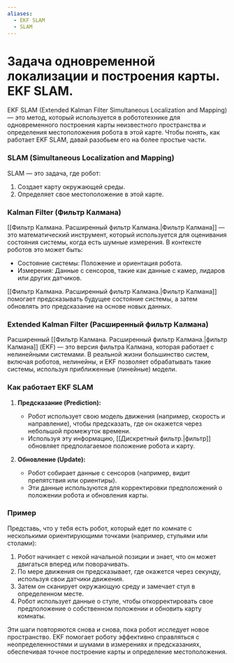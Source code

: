 ```yaml
---
aliases:
  - EKF SLAM
  - SLAM
---
```

# Задача одновременной локализации и построения карты. EKF SLAM.

EKF SLAM (Extended Kalman Filter Simultaneous Localization and Mapping) — это метод, который используется в робототехнике для одновременного построения карты неизвестного пространства и определения местоположения робота в этой карте. Чтобы понять, как работает EKF SLAM, давай разобьем его на более простые части.

### SLAM (Simultaneous Localization and Mapping)

SLAM — это задача, где робот:
1. Создает карту окружающей среды.
2. Определяет свое местоположение в этой карте.

### Kalman Filter (Фильтр Калмана)

[[Фильтр Калмана. Расширенный фильтр Калмана.|Фильтр Калмана]] — это математический инструмент, который используется для оценивания состояния системы, когда есть шумные измерения. В контексте роботов это может быть:
- Состояние системы: Положение и ориентация робота.
- Измерения: Данные с сенсоров, такие как данные с камер, лидаров или других датчиков.

[[Фильтр Калмана. Расширенный фильтр Калмана.|Фильтр Калмана]] помогает предсказывать будущее состояние системы, а затем обновлять это предсказание на основе новых данных.

### Extended Kalman Filter (Расширенный фильтр Калмана)

Расширенный [[Фильтр Калмана. Расширенный фильтр Калмана.|фильтр Калмана]] (EKF) — это версия фильтра Калмана, которая работает с нелинейными системами. В реальной жизни большинство систем, включая роботов, нелинейны, и EKF позволяет обрабатывать такие системы, используя приближенные (линейные) модели.

### Как работает EKF SLAM

1. **Предсказание (Prediction):**
   - Робот использует свою модель движения (например, скорость и направление), чтобы предсказать, где он окажется через небольшой промежуток времени.
   - Используя эту информацию, [[Дискретный фильтр.|фильтр]] обновляет предполагаемое положение робота и карту.

2. **Обновление (Update):**
   - Робот собирает данные с сенсоров (например, видит препятствия или ориентиры).
   - Эти данные используются для корректировки предположений о положении робота и обновления карты.

### Пример

Представь, что у тебя есть робот, который едет по комнате с несколькими ориентирующими точками (например, стульями или столами):
1. Робот начинает с некой начальной позиции и знает, что он может двигаться вперед или поворачивать.
2. По мере движения он предсказывает, где окажется через секунду, используя свои датчики движения.
3. Затем он сканирует окружающую среду и замечает стул в определенном месте.
4. Робот использует данные о стуле, чтобы откорректировать свое предположение о собственном положении и обновить карту комнаты.

Эти шаги повторяются снова и снова, пока робот исследует новое пространство. EKF помогает роботу эффективно справляться с неопределенностями и шумами в измерениях и предсказаниях, обеспечивая точное построение карты и определение местоположения.


